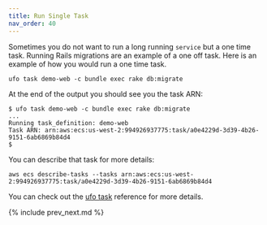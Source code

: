 ```yaml
---
title: Run Single Task
nav_order: 40
---
```


Sometimes you do not want to run a long running `service` but a one time task. Running Rails migrations are an example of a one off task.  Here is an example of how you would run a one time task.

    ufo task demo-web -c bundle exec rake db:migrate

At the end of the output you should see you the task ARN:


    $ ufo task demo-web -c bundle exec rake db:migrate
    ...
    Running task_definition: demo-web
    Task ARN: arn:aws:ecs:us-west-2:994926937775:task/a0e4229d-3d39-4b26-9151-6ab6869b84d4
    $

You can describe that task for more details:

    aws ecs describe-tasks --tasks arn:aws:ecs:us-west-2:994926937775:task/a0e4229d-3d39-4b26-9151-6ab6869b84d4

You can check out the [ufo task](http://ufoships.com/reference/ufo-task/) reference for more details.

{% include prev_next.md %}